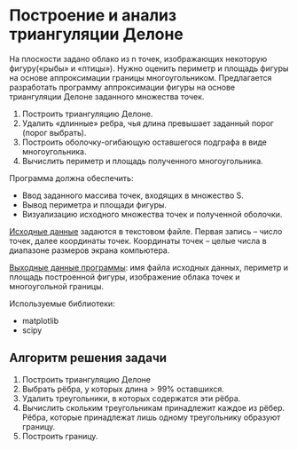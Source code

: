 # Построение и анализ триангуляции Делоне

На плоскости задано облако из n точек, изображающих некоторую фигуру(«рыбы» и «птицы»).
Нужно оценить периметр и площадь фигуры на основе аппроксимации границы многоугольником.
Предлагается разработать программу аппроксимации фигуры на основе триангуляции Делоне заданного множества точек.

1. Построить триангуляцию Делоне.
2. Удалить «длинные» ребра, чья длина превышает заданный порог (порог
выбрать).
3. Построить оболочку-огибающую оставшегося подграфа в виде многоугольника.
4. Вычислить периметр и площадь полученного многоугольника.

Программа должна обеспечить:
* Ввод заданного массива точек, входящих в множество S.
* Вывод периметра и площади фигуры.
* Визуализацию исходного множества точек и полученной оболочки.

[Исходные данные](https://github.com/jeka3230/ComputationalGeometry/tree/master/triangulation/data/input) задаются в текстовом файле. Первая запись – число точек, далее
координаты точек. Координаты точек – целые числа в диапазоне размеров экрана компьютера.

[Выходные данные программы](https://github.com/jeka3230/ComputationalGeometry/tree/master/triangulation/data/output): имя файла исходных данных, периметр и площадь построенной фигуры, изображение облака точек и многоугольной границы.

Используемые библиотеки:
* matplotlib
* scipy

## Алгоритм решения задачи
1. Построить триангуляцию Делоне
2. Выбрать рёбра, у которых длина > 99% оставшихся.
3. Удалить треугольники, в которых содержатся эти рёбра.
4. Вычислить скольким треугольникам принадлежит каждое из рёбер. Рёбра, которые принадлежат лишь одному треугольнику образуют границу.
5. Построить границу.
